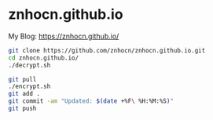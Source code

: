 # znhocn.github.io

My Blog: https://znhocn.github.io/

```bash
git clone https://github.com/znhocn/znhocn.github.io.git
cd znhocn.github.io/
./decrypt.sh
```

```bash
git pull
./encrypt.sh
git add .
git commit -am "Updated: $(date +%F\ %H:%M:%S)"
git push
```
